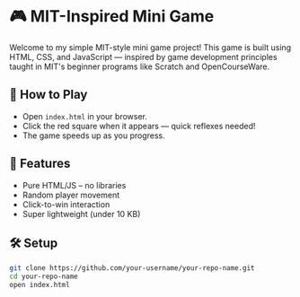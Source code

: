 # 🎮 MIT-Inspired Mini Game

Welcome to my simple MIT-style mini game project! This game is built using HTML, CSS, and JavaScript — inspired by game development principles taught in MIT's beginner programs like Scratch and OpenCourseWare.

## 🚀 How to Play

- Open `index.html` in your browser.
- Click the red square when it appears — quick reflexes needed!
- The game speeds up as you progress.

## 🧱 Features

- Pure HTML/JS – no libraries
- Random player movement
- Click-to-win interaction
- Super lightweight (under 10 KB)

## 🛠️ Setup

```bash
git clone https://github.com/your-username/your-repo-name.git
cd your-repo-name
open index.html
